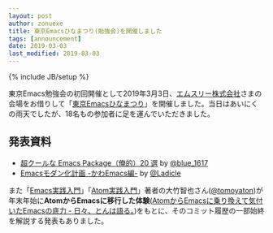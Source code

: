 ```yaml
---
layout: post
author: zonuexe
title: 東京Emacsひなまつり(勉強会)を開催しました
tags: [announcement]
date: 2019-03-03
last_modified: 2019-03-03
---
```

{% include JB/setup %}

東京Emacs勉強会の初回開催として<time datetime="2019-03-03T14:00:00+09:00">2019年3月3日</time>、[エムスリー株式会社][m3-inc]さまの会場をお借りして「[東京Emacsひなまつり][connpass]」を開催しました。当日はあいにくの雨天でしたが、18名もの参加者に足を運んでいただきました。

## 発表資料

 * [超クールな Emacs Package（俺的）20 選](https://speakerdeck.com/blue0513/chao-kuruna-emacs-package-an-de-20-xuan) by [@blue_1617]
 * [Emacsモダン化計画 -かわEmacs編-](https://qiita.com/Ladicle/items/feb5f9dce9adf89652cf) by [@Ladicle]

また「[Emacs実践入門]」「[Atom実践入門]」著者の大竹智也さん([@tomoyaton])が年末年始に**AtomからEmacsに移行した体験**([AtomからEmacsに乗り換えて気付いたEmacsの底力 - 日々、とんは語る。])をもとに、そのコミット履歴の一部始終を解説する発表もありました。

[@Ladicle]: https://twitter.com/Ladicle
[@blue_1617]: https://twitter.com/blue_1617
[@tomoyaton]: https://twitter.com/tomoyaton
[AtomからEmacsに乗り換えて気付いたEmacsの底力 - 日々、とんは語る。]: https://blog.tomoya.dev/2019/01/switch-to-emacs-from-atom/
[Atom実践入門]: https://gihyo.jp/book/2016/978-4-7741-8270-4
[Emacs実践入門]: https://gihyo.jp/book/2017/978-4-7741-9235-2
[connpass]: https://tokyo-emacs.connpass.com/event/121603/
[m3-inc]: https://corporate.m3.com/
